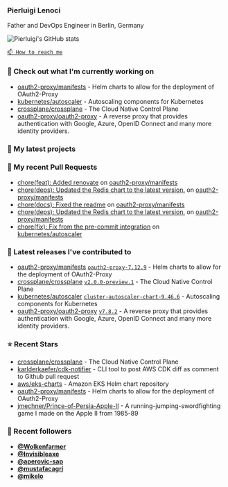 ### Pierluigi Lenoci

Father and DevOps Engineer in Berlin, Germany

![Pierluigi's GitHub stats](https://github-readme-stats.vercel.app/api?username=pierluigilenoci&show=reviews,discussions_started,discussions_answered,prs_merged,prs_merged_percentage&show_icons=true&theme=trasparent&cache_seconds=86400)

[`📫 How to reach me`](https://about.me/pierluigi.lenoci)

### 👷 Check out what I'm currently working on

- [oauth2-proxy/manifests](https://github.com/oauth2-proxy/manifests) - Helm charts to allow for the deployment of OAuth2-Proxy
- [kubernetes/autoscaler](https://github.com/kubernetes/autoscaler) - Autoscaling components for Kubernetes
- [crossplane/crossplane](https://github.com/crossplane/crossplane) - The Cloud Native Control Plane
- [oauth2-proxy/oauth2-proxy](https://github.com/oauth2-proxy/oauth2-proxy) - A reverse proxy that provides authentication with Google, Azure, OpenID Connect and many more identity providers.

### 🌱 My latest projects


### 🔨 My recent Pull Requests

- [chore(feat): Added renovate](https://github.com/oauth2-proxy/manifests/pull/257) on [oauth2-proxy/manifests](https://github.com/oauth2-proxy/manifests)
- [chore(deps): Updated the Redis chart to the latest version.](https://github.com/oauth2-proxy/manifests/pull/253) on [oauth2-proxy/manifests](https://github.com/oauth2-proxy/manifests)
- [chore(docs): Fixed the readme](https://github.com/oauth2-proxy/manifests/pull/251) on [oauth2-proxy/manifests](https://github.com/oauth2-proxy/manifests)
- [chore(deps): Updated the Redis chart to the latest version.](https://github.com/oauth2-proxy/manifests/pull/250) on [oauth2-proxy/manifests](https://github.com/oauth2-proxy/manifests)
- [chore(fix): Fix from the pre-commit integration](https://github.com/kubernetes/autoscaler/pull/7468) on [kubernetes/autoscaler](https://github.com/kubernetes/autoscaler)

### 🔭 Latest releases I've contributed to

- [oauth2-proxy/manifests](https://github.com/oauth2-proxy/manifests) [`oauth2-proxy-7.12.9`](https://github.com/oauth2-proxy/manifests/releases/tag/oauth2-proxy-7.12.9) - Helm charts to allow for the deployment of OAuth2-Proxy
- [crossplane/crossplane](https://github.com/crossplane/crossplane) [`v2.0.0-preview.1`](https://github.com/crossplane/crossplane/releases/tag/v2.0.0-preview.1) - The Cloud Native Control Plane
- [kubernetes/autoscaler](https://github.com/kubernetes/autoscaler) [`cluster-autoscaler-chart-9.46.6`](https://github.com/kubernetes/autoscaler/releases/tag/cluster-autoscaler-chart-9.46.6) - Autoscaling components for Kubernetes
- [oauth2-proxy/oauth2-proxy](https://github.com/oauth2-proxy/oauth2-proxy) [`v7.8.2`](https://github.com/oauth2-proxy/oauth2-proxy/releases/tag/v7.8.2) - A reverse proxy that provides authentication with Google, Azure, OpenID Connect and many more identity providers.

### ⭐ Recent Stars

- [crossplane/crossplane](https://github.com/crossplane/crossplane) - The Cloud Native Control Plane
- [karlderkaefer/cdk-notifier](https://github.com/karlderkaefer/cdk-notifier) - CLI tool to post AWS CDK diff as comment to Github pull request
- [aws/eks-charts](https://github.com/aws/eks-charts) - Amazon EKS Helm chart repository
- [oauth2-proxy/manifests](https://github.com/oauth2-proxy/manifests) - Helm charts to allow for the deployment of OAuth2-Proxy
- [jmechner/Prince-of-Persia-Apple-II](https://github.com/jmechner/Prince-of-Persia-Apple-II) - A running-jumping-swordfighting game I made on the Apple II from 1985-89

### 💖 Recent followers

- [**@Wolkenfarmer**](https://github.com/Wolkenfarmer)
- [**@Invisibleaxe**](https://github.com/Invisibleaxe)
- [**@aperovic-sap**](https://github.com/aperovic-sap)
- [**@mustafacagri**](https://github.com/mustafacagri)
- [**@mikelo**](https://github.com/mikelo)
